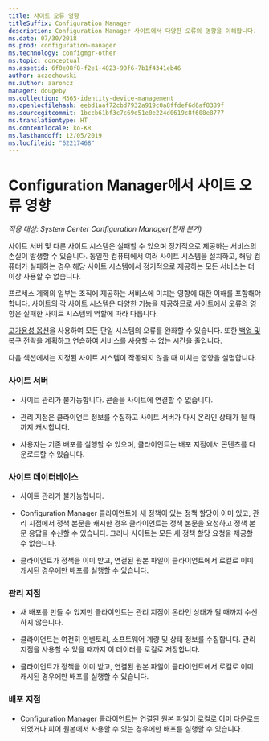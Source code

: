 ```yaml
---
title: 사이트 오류 영향
titleSuffix: Configuration Manager
description: Configuration Manager 사이트에서 다양한 오류의 영향을 이해합니다.
ms.date: 07/30/2018
ms.prod: configuration-manager
ms.technology: configmgr-other
ms.topic: conceptual
ms.assetid: 6f0e08f8-f2e1-4823-90f6-7b1f4341eb46
author: aczechowski
ms.author: aaroncz
manager: dougeby
ms.collection: M365-identity-device-management
ms.openlocfilehash: eebd1aaf72cbd7932a919c0a8ffdef6d6af8389f
ms.sourcegitcommit: 1bccb61bf3c7c69d51e0e224d0619c8f608e8777
ms.translationtype: HT
ms.contentlocale: ko-KR
ms.lasthandoff: 12/05/2019
ms.locfileid: "62217468"
---
```

# <a name="site-failure-impacts-in-configuration-manager"></a>Configuration Manager에서 사이트 오류 영향

*적용 대상: System Center Configuration Manager(현재 분기)*

사이트 서버 및 다른 사이트 시스템은 실패할 수 있으며 정기적으로 제공하는 서비스의 손실이 발생할 수 있습니다. 동일한 컴퓨터에서 여러 사이트 시스템을 설치하고, 해당 컴퓨터가 실패하는 경우 해당 사이트 시스템에서 정기적으로 제공하는 모든 서비스는 더 이상 사용할 수 없습니다.

프로세스 계획의 일부는 조직에 제공하는 서비스에 미치는 영향에 대한 이해를 포함해야 합니다. 사이트의 각 사이트 시스템은 다양한 기능을 제공하므로 사이트에서 오류의 영향은 실패한 사이트 시스템의 역할에 따라 다릅니다. 

[고가용성 옵션](/sccm/core/servers/deploy/configure/high-availability-options)을 사용하여 모든 단일 시스템의 오류를 완화할 수 있습니다. 또한 [백업 및 복구](/sccm/core/servers/manage/backup-and-recovery) 전략을 계획하고 연습하여 서비스를 사용할 수 없는 시간을 줄입니다.

다음 섹션에서는 지정된 사이트 시스템이 작동되지 않을 때 미치는 영향을 설명합니다.


### <a name="site-server"></a>사이트 서버

- 사이트 관리가 불가능합니다. 콘솔을 사이트에 연결할 수 없습니다.  

- 관리 지점은 클라이언트 정보를 수집하고 사이트 서버가 다시 온라인 상태가 될 때까지 캐시합니다.  

- 사용자는 기존 배포를 실행할 수 있으며, 클라이언트는 배포 지점에서 콘텐츠를 다운로드할 수 있습니다.  


### <a name="site-database"></a>사이트 데이터베이스

- 사이트 관리가 불가능합니다.  

- Configuration Manager 클라이언트에 새 정책이 있는 정책 할당이 이미 있고, 관리 지점에서 정책 본문을 캐시한 경우 클라이언트는 정책 본문을 요청하고 정책 본문 응답을 수신할 수 있습니다. 그러나 사이트는 모든 새 정책 할당 요청을 제공할 수 없습니다.  

- 클라이언트가 정책을 이미 받고, 연결된 원본 파일이 클라이언트에서 로컬로 이미 캐시된 경우에만 배포를 실행할 수 있습니다.  


### <a name="management-point"></a>관리 지점

- 새 배포를 만들 수 있지만 클라이언트는 관리 지점이 온라인 상태가 될 때까지 수신하지 않습니다.  

- 클라이언트는 여전히 인벤토리, 소프트웨어 계량 및 상태 정보를 수집합니다. 관리 지점을 사용할 수 있을 때까지 이 데이터를 로컬로 저장합니다.  

- 클라이언트가 정책을 이미 받고, 연결된 원본 파일이 클라이언트에서 로컬로 이미 캐시된 경우에만 배포를 실행할 수 있습니다.  


### <a name="distribution-point"></a>배포 지점

- Configuration Manager 클라이언트는 연결된 원본 파일이 로컬로 이미 다운로드되었거나 피어 원본에서 사용할 수 있는 경우에만 배포를 실행할 수 있습니다.

